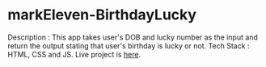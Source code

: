 # markEleven-BirthdayLucky
Description : This app takes user's DOB and lucky number as the input and return the output stating that user's birthday is lucky or not.
Tech Stack : HTML, CSS and JS.
Live project is [here](https://piyushlund-luckybirthday.netlify.app/).
